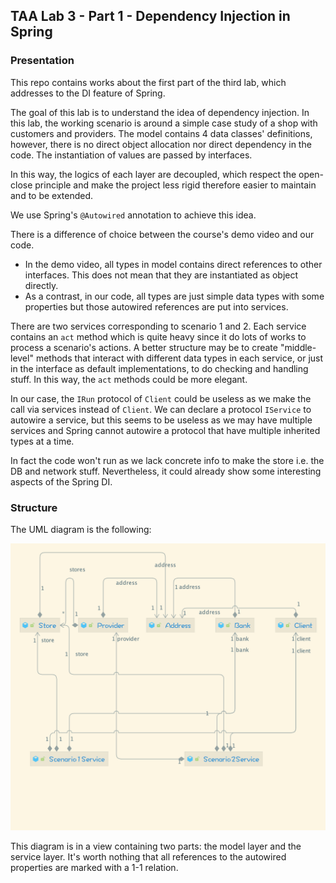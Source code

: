 ## TAA Lab 3 - Part 1 - Dependency Injection in Spring

### Presentation

This repo contains works about the first part of the third lab, which addresses to the DI feature of Spring.

The goal of this lab is to understand the idea of dependency injection. In this lab, the working scenario is around a simple case study of a shop with customers and providers. The model contains 4 data classes' definitions, however, there is no direct object allocation nor direct dependency in the code. The instantiation of values are passed by interfaces.

In this way, the logics of each layer are decoupled, which respect the open-close principle and make the project less rigid therefore easier to maintain and to be extended.

We use Spring's `@Autowired` annotation to achieve this idea.

There is a difference of choice between the course's demo video and our code.

-   In the demo video, all types in model contains direct references to other interfaces. This does not mean that they are instantiated as object directly.
-   As a contrast, in our code, all types are just simple data types with some properties but those autowired references are put into services.

There are two services corresponding to scenario 1 and 2. Each service contains an `act` method which is quite heavy since it do lots of works to process a scenario's actions. A better structure may be to create "middle-level" methods that interact with different data types in each service, or just in the interface as default implementations, to do checking and handling stuff. In this way, the `act` methods could be more elegant.

In our case, the `IRun` protocol of `Client` could be useless as we make the call via services instead of `Client`. We can declare a protocol `IService` to autowire a service, but this seems to be useless as we may have multiple services and Spring cannot autowire a protocol that have multiple inherited types at a time.

In fact the code won't run as we lack concrete info to make the store i.e. the DB and network stuff. Nevertheless, it could already show some interesting aspects of the Spring DI.

### Structure

The UML diagram is the following:

![](./uml.png)

This diagram is in a view containing two parts: the model layer and the service layer. It's worth nothing that all references to the autowired properties are marked with a 1-1 relation.